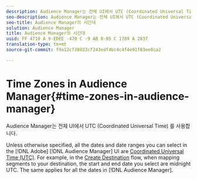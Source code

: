 ```yaml
---
description: Audience Manager는 전체 UI에서 UTC (Coordinated Universal Time) 를 사용합니다.
seo-description: Audience Manager는 전체 UI에서 UTC (Coordinated Universal Time) 를 사용합니다.
seo-title: Audience Manager의 시간대
solution: Audience Manager
title: Audience Manager의 시간대
uuid: FF 4710 A 9-EDEE -470 C -9 AB 0-85 C 1789 A 2837
translation-type: tm+mt
source-git-commit: f9a12cf38833cf243edf4bc4c4f4e91f83ee0ca2

---
```



# Time Zones in Audience Manager{#time-zones-in-audience-manager}

Audience Manager는 전체 UI에서 UTC (Coordinated Universal Time) 를 사용합니다.

Unless otherwise specified, all the dates and date ranges you can select in the [!DNL Adobe] [!DNL Audience Manager] UI are [Coordinated Universal Time (UTC)](https://www.timeanddate.com/worldclock/timezone/utc). For example, in the [Create Destination](../features/destinations/manage-destinations.md#segment-mappings) flow, when mapping segments to your destination, the start and end date you select are midnight UTC. The same applies for all the dates in [!DNL Audience Manager].
